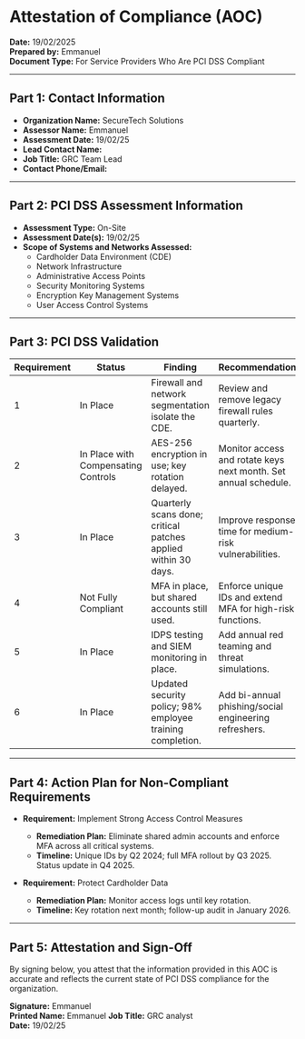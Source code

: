 # Attestation of Compliance (AOC)  
**Date:** 19/02/2025  
**Prepared by:** Emmanuel  
**Document Type:** For Service Providers Who Are PCI DSS Compliant  

---

## Part 1: Contact Information

- **Organization Name:** SecureTech Solutions  
- **Assessor Name:** Emmanuel  
- **Assessment Date:** 19/02/25  
- **Lead Contact Name:**  
- **Job Title:** GRC Team Lead  
- **Contact Phone/Email:**   

---

## Part 2: PCI DSS Assessment Information

- **Assessment Type:** On-Site  
- **Assessment Date(s):** 19/02/25  
- **Scope of Systems and Networks Assessed:**  
  - Cardholder Data Environment (CDE)  
  - Network Infrastructure  
  - Administrative Access Points  
  - Security Monitoring Systems  
  - Encryption Key Management Systems  
  - User Access Control Systems  

---

## Part 3: PCI DSS Validation

| Requirement | Status                         | Finding                                                                                 | Recommendation                                                             |
|------------|--------------------------------|------------------------------------------------------------------------------------------|----------------------------------------------------------------------------|
| 1          | In Place                       | Firewall and network segmentation isolate the CDE.                                      | Review and remove legacy firewall rules quarterly.                         |
| 2          | In Place with Compensating Controls | AES-256 encryption in use; key rotation delayed.                                   | Monitor access and rotate keys next month. Set annual schedule.           |
| 3          | In Place                       | Quarterly scans done; critical patches applied within 30 days.                         | Improve response time for medium-risk vulnerabilities.                    |
| 4          | Not Fully Compliant            | MFA in place, but shared accounts still used.                                           | Enforce unique IDs and extend MFA for high-risk functions.                |
| 5          | In Place                       | IDPS testing and SIEM monitoring in place.                                              | Add annual red teaming and threat simulations.                            |
| 6          | In Place                       | Updated security policy; 98% employee training completion.                             | Add bi-annual phishing/social engineering refreshers.                     |

---

## Part 4: Action Plan for Non-Compliant Requirements

- **Requirement:** Implement Strong Access Control Measures  
  - **Remediation Plan:** Eliminate shared admin accounts and enforce MFA across all critical systems.  
  - **Timeline:** Unique IDs by Q2 2024; full MFA rollout by Q3 2025. Status update in Q4 2025.  

- **Requirement:** Protect Cardholder Data  
  - **Remediation Plan:** Monitor access logs until key rotation.  
  - **Timeline:** Key rotation next month; follow-up audit in January 2026.  

---

## Part 5: Attestation and Sign-Off

By signing below, you attest that the information provided in this AOC is accurate and reflects the current state of PCI DSS compliance for the organization.

**Signature:** Emmanuel  
**Printed Name:** Emmanuel
**Job Title:** GRC analyst  
**Date:** 19/02/25  
